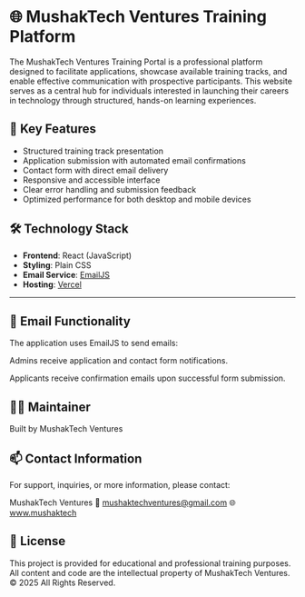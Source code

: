# 🌐 MushakTech Ventures Training Platform

The MushakTech Ventures Training Portal is a professional platform designed to facilitate applications, showcase available training tracks, and enable effective communication with prospective participants. This website serves as a central hub for individuals interested in launching their careers in technology through structured, hands-on learning experiences.

## 📌 Key Features

- Structured training track presentation
- Application submission with automated email confirmations
- Contact form with direct email delivery
- Responsive and accessible interface
- Clear error handling and submission feedback
- Optimized performance for both desktop and mobile devices

## 🛠 Technology Stack

- **Frontend**: React (JavaScript)
- **Styling**: Plain CSS
- **Email Service**: [EmailJS](https://www.emailjs.com/)
- **Hosting**: [Vercel](https://vercel.com)

---

## 📨 Email Functionality
The application uses EmailJS to send emails:

Admins receive application and contact form notifications.

Applicants receive confirmation emails upon successful form submission.


## 🧑‍💻 Maintainer

Built by MushakTech Ventures


## 📫 Contact Information
For support, inquiries, or more information, please contact:

MushakTech Ventures
📧 mushaktechventures@gmail.com
🌐 www.mushaktech


## 📄 License
This project is provided for educational and professional training purposes.
All content and code are the intellectual property of MushakTech Ventures.
© 2025 All Rights Reserved.